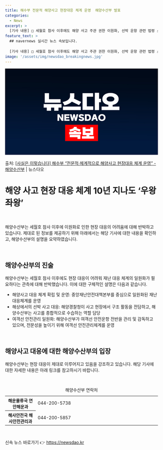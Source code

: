 ```yaml
---
title: 해수부 전문적 해양사고 현장대응 체계 운영  해양수산부 발표
categories:
  - News
excerpt: >
  [기사 내용] □ 세월호 참사 이후에도 해양 사고 주관 권한 이원화, 선박 운항 관련 법령 소관 부처 분산 …
feature_text: >
  ## navernews 실시간 뉴스 속보입니다.

  [기사 내용] □ 세월호 참사 이후에도 해양 사고 주관 권한 이원화, 선박 운항 관련 법령 소관 부처 분산 …
image: '/assets/img/newsdao_breakingnews.jpg'
---
```


![뉴스다오 속보](/assets/img/newsdao_breakingnews.jpg)

<p>출처: <a href="https://newsdao.kr/3613" rel="dofollow">[사실은 이렇습니다] 해수부 “전문적·체계적으로 해양사고 현장대응 체계 운영” - 해양수산부</a> | 뉴스다오</p>

<h1>해양 사고 현장 대응 체계 10년 지나도 ‘우왕좌왕’</h1>
<p data-ke-size="size16">&nbsp;</p>
해양수산부는 세월호 참사 이후에 이원화로 인한 현장 대응의 어려움에 대해 반박하고 있습니다. 제대로 된 정보를 제공하기 위해 아래에서는 해당 기사에 대한 내용을 확인하고, 해양수산부의 설명을 요약하였습니다.
<p data-ke-size="size16">&nbsp;</p>

<h2>해양수산부의 진술</h2>
해양수산부는 세월호 참사 이후에도 현장 대응이 어려워 재난 대응 체계의 일원화가 필요하다는 관측에 대해 반박했습니다. 이에 대한 구체적인 설명은 다음과 같습니다.
<ul>
  <li>해양사고 대응 체계 확립 및 운영: 중앙재난안전대책본부를 중심으로 일원화된 재난 대응체계를 운영</li>
  <li>해상에서의 선박 사고 대응: 해양경찰청이 사고 현장에서 구조 활동을 전담하고, 해양수산부는 사고를 종합적으로 수습하는 역할 담당</li>
  <li>여객선 안전관리 일원화: 해양수산부가 여객선 안전운항 전반을 관리 및 감독하고 있으며, 전문성을 높이기 위해 여객선 안전관리체계를 운영</li>
</ul>
<p data-ke-size="size16">&nbsp;</p>

<h2>해양사고 대응에 대한 해양수산부의 입장</h2>
해양수산부는 현장 대응이 제대로 이루어지고 있음을 강조하고 있습니다. 해당 기사에 대한 자세한 내용은 아래 링크를 참고하시기 바랍니다.
<p data-ke-size="size16">&nbsp;</p>

<table>
  <caption>해양수산부 연락처</caption>
  <colgroup>
    <col style="width: 20%" />
    <col style="width: 80%" />
  </colgroup>
  <tr>
    <th>해운물류국 연안해운과</th>
    <td>044-200-5738</td>
  </tr>
  <tr>
    <th>해사안전국 해사안전관리과</th>
    <td>044-200-5857</td>
  </tr>
</table>
<p data-ke-size="size16">&nbsp;</p> 

신속 뉴스 바로가기 👉 <a href="https://newsdao.kr" rel="dofollow">https://newsdao.kr</a>


